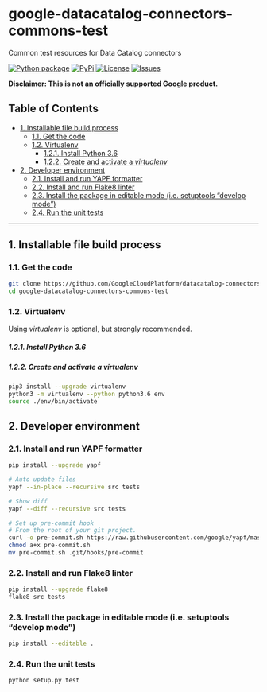# google-datacatalog-connectors-commons-test

Common test resources for Data Catalog connectors

[![Python package][1]][1] [![PyPi][2]][3] [![License][4]][4] [![Issues][5]][6]

**Disclaimer: This is not an officially supported Google product.**

<!--
  ⚠️ DO NOT UPDATE THE TABLE OF CONTENTS MANUALLY ️️⚠️
  run `npx markdown-toc -i README.md`.

  Please stick to 80-character line wraps as much as you can.
-->

## Table of Contents

<!-- toc -->

- [1. Installable file build process](#1-installable-file-build-process)
  * [1.1. Get the code](#11-get-the-code)
  * [1.2. Virtualenv](#12-virtualenv)
      - [1.2.1. Install Python 3.6](#121-install-python-36)
      - [1.2.2. Create and activate a *virtualenv*](#122-create-and-activate-a-virtualenv)
- [2. Developer environment](#2-developer-environment)
  * [2.1. Install and run YAPF formatter](#21-install-and-run-yapf-formatter)
  * [2.2. Install and run Flake8 linter](#22-install-and-run-flake8-linter)
  * [2.3. Install the package in editable mode (i.e. setuptools “develop mode”)](#23-install-the-package-in-editable-mode-ie-setuptools-develop-mode)
  * [2.4. Run the unit tests](#24-run-the-unit-tests)

<!-- tocstop -->

-----

## 1. Installable file build process

### 1.1. Get the code

````bash
git clone https://github.com/GoogleCloudPlatform/datacatalog-connectors
cd google-datacatalog-connectors-commons-test
````

### 1.2. Virtualenv

Using *virtualenv* is optional, but strongly recommended.

##### 1.2.1. Install Python 3.6

##### 1.2.2. Create and activate a *virtualenv*

```bash
pip3 install --upgrade virtualenv
python3 -m virtualenv --python python3.6 env
source ./env/bin/activate
```

## 2. Developer environment

### 2.1. Install and run YAPF formatter

```bash
pip install --upgrade yapf

# Auto update files
yapf --in-place --recursive src tests

# Show diff
yapf --diff --recursive src tests

# Set up pre-commit hook
# From the root of your git project.
curl -o pre-commit.sh https://raw.githubusercontent.com/google/yapf/master/plugins/pre-commit.sh
chmod a+x pre-commit.sh
mv pre-commit.sh .git/hooks/pre-commit
```

### 2.2. Install and run Flake8 linter

```bash
pip install --upgrade flake8
flake8 src tests
```

### 2.3. Install the package in editable mode (i.e. setuptools “develop mode”)

```bash
pip install --editable .
```

### 2.4. Run the unit tests

```bash
python setup.py test
```

[1]: https://github.com/GoogleCloudPlatform/datacatalog-connectors/workflows/Python%20package/badge.svg?branch=master
[2]: https://img.shields.io/pypi/v/google-datacatalog-connectors-commons-test.svg
[3]: https://pypi.org/project/google-datacatalog-connectors-commons-test/
[4]: https://img.shields.io/github/license/GoogleCloudPlatform/datacatalog-connectors.svg
[5]: https://img.shields.io/github/issues/GoogleCloudPlatform/datacatalog-connectors.svg
[6]: https://github.com/GoogleCloudPlatform/datacatalog-connectors/issues
